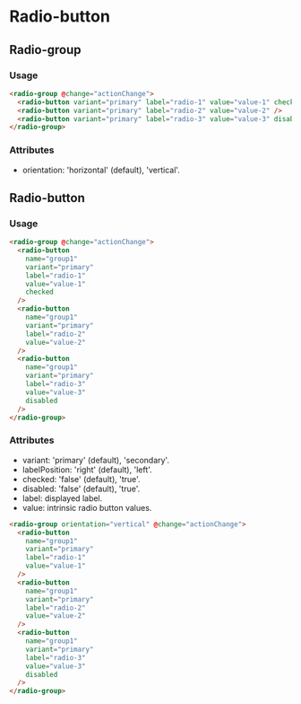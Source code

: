 # Radio-button

## Radio-group

### Usage

```html
<radio-group @change="actionChange">
  <radio-button variant="primary" label="radio-1" value="value-1" checked />
  <radio-button variant="primary" label="radio-2" value="value-2" />
  <radio-button variant="primary" label="radio-3" value="value-3" disabled />
</radio-group>
```

### Attributes

- orientation: 'horizontal' (default), 'vertical'.

## Radio-button

### Usage

```html
<radio-group @change="actionChange">
  <radio-button
    name="group1"
    variant="primary"
    label="radio-1"
    value="value-1"
    checked
  />
  <radio-button
    name="group1"
    variant="primary"
    label="radio-2"
    value="value-2"
  />
  <radio-button
    name="group1"
    variant="primary"
    label="radio-3"
    value="value-3"
    disabled
  />
</radio-group>
```

### Attributes

- variant: 'primary' (default), 'secondary'.
- labelPosition: 'right' (default), 'left'.
- checked: 'false' (default), 'true'.
- disabled: 'false' (default), 'true'.
- label: displayed label.
- value: intrinsic radio button values.

```html
<radio-group orientation="vertical" @change="actionChange">
  <radio-button
    name="group1"
    variant="primary"
    label="radio-1"
    value="value-1"
  />
  <radio-button
    name="group1"
    variant="primary"
    label="radio-2"
    value="value-2"
  />
  <radio-button
    name="group1"
    variant="primary"
    label="radio-3"
    value="value-3"
    disabled
  />
</radio-group>
```
